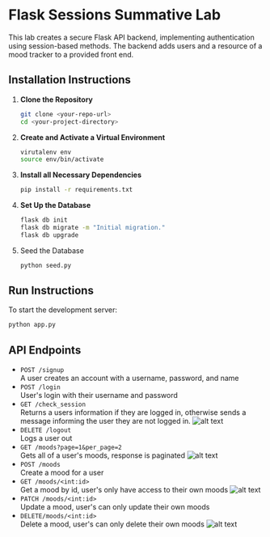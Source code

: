 # Flask Sessions Summative Lab
This lab creates a secure Flask API backend, implementing authentication using session-based methods. The backend adds users and a resource of a mood tracker to a provided front end.

## Installation Instructions

1. **Clone the Repository**
   ```bash
   git clone <your-repo-url>
   cd <your-project-directory>
   ```

2. **Create and Activate a Virtual Environment**
    ```bash
    virutalenv env
    source env/bin/activate
    ```
3. **Install all Necessary Dependencies**
    ```bash
    pip install -r requirements.txt
    ```
4. **Set Up the Database**
    ```bash
    flask db init
    flask db migrate -m "Initial migration."
    flask db upgrade
    ```
5. Seed the Database
    ```bash
    python seed.py
    ```
## Run Instructions
To start the development server:
```bash
python app.py
```

## API Endpoints
* `POST /signup` <br>
A user creates an account with a username, password, and name
* `POST /login` <br>
User's login with their username and password
* `GET /check_session` <br>
Returns a users information if they are logged in, otherwise sends a message informing the user they are not logged in.
![alt text](<Screenshot 2025-08-02 at 12.20.20 PM.png>)
* `DELETE /logout` <br>
Logs a user out 
* `GET /moods?page=1&per_page=2` <br>
Gets all of a user's moods, response is paginated
![alt text](<Screenshot 2025-08-02 at 12.12.34 PM.png>)
* `POST /moods` <br>
Create a mood for a user
* `GET /moods/<int:id>` <br>
Get a mood by id, user's only have access to their own moods
![alt text](<Screenshot 2025-08-02 at 12.18.29 PM.png>)
* `PATCH /moods/<int:id>` <br>
Update a mood, user's can only update their own moods
* `DELETE/moods/<int:id>` <br>
Delete a mood, user's can only delete their own moods
![alt text](<Screenshot 2025-08-02 at 12.19.40 PM.png>)